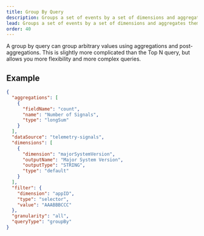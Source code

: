 ```yaml
---
title: Group By Query
description: Groups a set of events by a set of dimensions and aggregates them by a set of metrics in the TelemetryDeck Query Language.
lead: Groups a set of events by a set of dimensions and aggregates them by a set of metrics.
order: 40
---
```


A group by query can group arbitrary values using aggregations and post-aggregations. This is slightly more complicated than the Top N query, but allows you more flexibility and more complex queries.

## Example

```json
{
  "aggregations": [
    {
      "fieldName": "count",
      "name": "Number of Signals",
      "type": "longSum"
    }
  ],
  "dataSource": "telemetry-signals",
  "dimensions": [
    {
      "dimension": "majorSystemVersion",
      "outputName": "Major System Version",
      "outputType": "STRING",
      "type": "default"
    }
  ],
  "filter": {
    "dimension": "appID",
    "type": "selector",
    "value": "AAABBBCCC"
  },
  "granularity": "all",
  "queryType": "groupBy"
}
```
